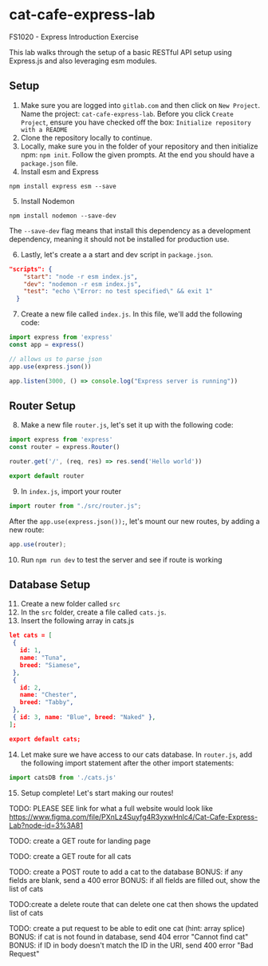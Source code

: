 # cat-cafe-express-lab
FS1020 - Express Introduction Exercise

This lab walks through the setup of a basic RESTful API setup using Express.js and also leveraging esm modules. 

## Setup
1. Make sure you are logged into `gitlab.com` and then click on `New Project`. Name the project: `cat-cafe-express-lab`. Before you click `Create Project`, ensure you have checked off the box: `Initialize repository with a README`
2. Clone the repository locally to continue.
3. Locally, make sure you in the folder of your repository and then initialize npm: `npm init`. Follow the given prompts. At the end you should have a `package.json` file.
4. Install esm and Express
```console
npm install express esm --save
```

5. Install Nodemon
```console
npm install nodemon --save-dev
```
The `--save-dev` flag means that install this dependency as a development dependency, meaning it should not be installed for production use. 

6. Lastly, let's create a a start and dev script in `package.json`.
```json
"scripts": {
    "start": "node -r esm index.js",
    "dev": "nodemon -r esm index.js",
    "test": "echo \"Error: no test specified\" && exit 1"
  }
  ```

7. Create a new file called `index.js`. In this file, we'll add the following code:
```javascript
import express from 'express'
const app = express()

// allows us to parse json 
app.use(express.json())

app.listen(3000, () => console.log("Express server is running"))
```

## Router Setup

 8. Make a new file `router.js`, let's set it up with the following code:
 ```javascript
 import express from 'express'
 const router = express.Router()

router.get('/', (req, res) => res.send('Hello world'))

 export default router
 ```
 
 
 9. In `index.js`, import your router 
 ```javascript
 import router from "./src/router.js";
 ```
 
 After the `app.use(express.json());`, let's mount our new routes, by adding a new route:
 ```javascript
 app.use(router);
 ```
 
10. Run `npm run dev` to test the server and see if route is working

 ## Database Setup

 11. Create a new folder called `src`
 12. In the `src` folder, create a file called `cats.js`.
 13. Insert the following array in cats.js
 
 ```json
let cats = [
  {
    id: 1,
    name: "Tuna",
    breed: "Siamese",
  },
  {
    id: 2,
    name: "Chester",
    breed: "Tabby",
  },
  { id: 3, name: "Blue", breed: "Naked" },
];

export default cats;
 ```
 
  14. Let make sure we have access to our cats database. In `router.js`, add the following import statement after the other import statements:
 ```javascript
 import catsDB from './cats.js'
```

15. Setup complete! Let's start making our routes!

TODO: PLEASE SEE link for what a full website would look like
https://www.figma.com/file/PXnLz4Suyfg4R3yxwHnlc4/Cat-Cafe-Express-Lab?node-id=3%3A81

TODO: create a GET route for landing page


TODO: create a GET route for all cats


TODO: create a POST route to add a cat to the database
BONUS: if any fields are blank, send a 400 error
BONUS: if all fields are filled out, show the list of cats


TODO:create a delete route that can delete one cat then shows the updated list of cats


TODO: create a put request to be able to edit one cat (hint: array splice)
BONUS: if cat is not found in database, send 404 error "Cannot find cat"
BONUS: if ID in body doesn't match the ID in the URI, send 400 error "Bad Request"



